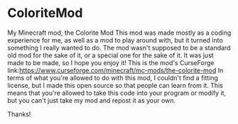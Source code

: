 # ColoriteMod
My Minecraft mod, the Colorite Mod
This mod was made mostly as a coding experience for me, as well as a mod to play around with, but it turned into something I really wanted to do.
The mod wasn't supposed to be a standard old mod for the sake of it, or a special one for the sake of it. It was just made to be made, so I hope you enjoy it!
This is the mod's CurseForge link:https://www.curseforge.com/minecraft/mc-mods/the-colorite-mod
In terms of what you're allowed to do with this mod, I couldn't find a fitting license, but I made this open source so that people can learn from it.
This means that you're allowed to take this code into your program or modify it, but you can't just take my mod and repost it as your own. 

Thanks!
